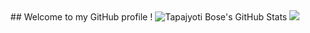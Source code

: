 
<div style="text-align:center">
  ## Welcome to my GitHub profile !
<img src="https://github-readme-stats.vercel.app/api?username=dev-tokumei&show_icons=true&theme=radical&hide_border=true" alt="Tapajyoti Bose's GitHub Stats"> 
        <img src="https://github-readme-stats.vercel.app/api/top-langs/?username=dev-tokumei&show_icons=true&theme=radical&hide_border=true" />
</div>
  



